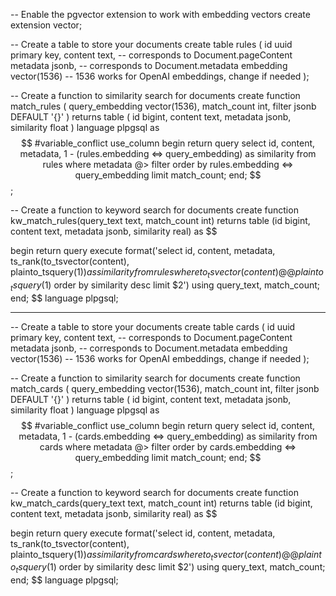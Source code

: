 -- Enable the pgvector extension to work with embedding vectors
create extension vector;

-- Create a table to store your documents
create table rules (
  id uuid primary key,
  content text, -- corresponds to Document.pageContent
  metadata jsonb, -- corresponds to Document.metadata
  embedding vector(1536) -- 1536 works for OpenAI embeddings, change if needed
);

-- Create a function to similarity search for documents
create function match_rules (
  query_embedding vector(1536),
  match_count int,
  filter jsonb DEFAULT '{}'
) returns table (
  id bigint,
  content text,
  metadata jsonb,
  similarity float
)
language plpgsql
as $$
#variable_conflict use_column
begin
  return query
  select
    id,
    content,
    metadata,
    1 - (rules.embedding <=> query_embedding) as similarity
  from rules
  where metadata @> filter
  order by rules.embedding <=> query_embedding
  limit match_count;
end;
$$;

-- Create a function to keyword search for documents
create function kw_match_rules(query_text text, match_count int)
returns table (id bigint, content text, metadata jsonb, similarity real)
as $$

begin
return query execute
format('select id, content, metadata, ts_rank(to_tsvector(content), plainto_tsquery($1)) as similarity
from rules
where to_tsvector(content) @@ plainto_tsquery($1)
order by similarity desc
limit $2')
using query_text, match_count;
end;
$$ language plpgsql;


--------------------------------------


-- Create a table to store your documents
create table cards (
  id uuid primary key,
  content text, -- corresponds to Document.pageContent
  metadata jsonb, -- corresponds to Document.metadata
  embedding vector(1536) -- 1536 works for OpenAI embeddings, change if needed
);

-- Create a function to similarity search for documents
create function match_cards (
  query_embedding vector(1536),
  match_count int,
  filter jsonb DEFAULT '{}'
) returns table (
  id bigint,
  content text,
  metadata jsonb,
  similarity float
)
language plpgsql
as $$
#variable_conflict use_column
begin
  return query
  select
    id,
    content,
    metadata,
    1 - (cards.embedding <=> query_embedding) as similarity
  from cards
  where metadata @> filter
  order by cards.embedding <=> query_embedding
  limit match_count;
end;
$$;

-- Create a function to keyword search for documents
create function kw_match_cards(query_text text, match_count int)
returns table (id bigint, content text, metadata jsonb, similarity real)
as $$

begin
return query execute
format('select id, content, metadata, ts_rank(to_tsvector(content), plainto_tsquery($1)) as similarity
from cards
where to_tsvector(content) @@ plainto_tsquery($1)
order by similarity desc
limit $2')
using query_text, match_count;
end;
$$ language plpgsql;